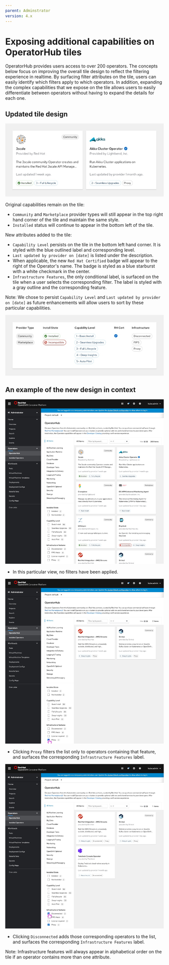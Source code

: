 ```yaml
---
parent: Adminstrator
version: 4.x
---
```


# Exposing additional capabilities on OperatorHub tiles

OperatorHub provides users access to over 200 operators. The concepts below focus on improving the overall tile design to reflect the filtering experience in realtime. By surfacing filter attributes on the tile, users can easily identify which filters apply to which operators. In addition, expanding the complex capabilities that we expose on the tile allows users to easily differentiate between operators without having to expand the details for each one.

## Updated tile design

![Tile Design](img/Tile-Design.jpg)

Original capabilities remain on the tile:
- `Community` and `Marketplace` provider types will still appear in the top right hand corner of the tile and maintain the same style.
- `Installed` status will continue to appear in the bottom left of the tile.

New attributes added to the tile:
- `Capability Level` persists on the tile in the bottom left hand corner. It is styled with the blue outlined label and corresponding level.
- `Last updated by provider on [date]` is listed under the description.
- When applicable, the new `Red Hat Certified` badge will appear to the right of the Operator's name. The badge is styled as a blue starburst with a white checkmark in the center.
- `Infrastructure Features`, the only conditional label, is surfaced on the tile when a user selects the corresponding filter. The label is styled with a gray outline and the corresponding feature.

Note: We chose to persist `Capability Level` and `Last updated by provider on [date]` as future enhancements will allow users to sort by these particular capabilities. 

![Tile Design](img/New_Labels.jpg)

## An example of the new design in context

![Default View](img/OperatorHub-1.jpg)
- In this particular view, no filters have been applied.

![Filtered Proxy](img/OperatorHub-2.jpg)
- Clicking `Proxy` filters the list only to operators containing that feature, and surfaces the corresponding `Infrastructure Features` label.

![Filtered Proxy + Disconnected](img/OperatorHub-3.jpg)
- Clicking `Disconnected` adds those corresponding operators to the list, and surfaces the corresponding `Infrastructure Features` label.

Note: Infrastructure features will always appear in alphabetical order on the tile if an operator contains more than one attribute.


